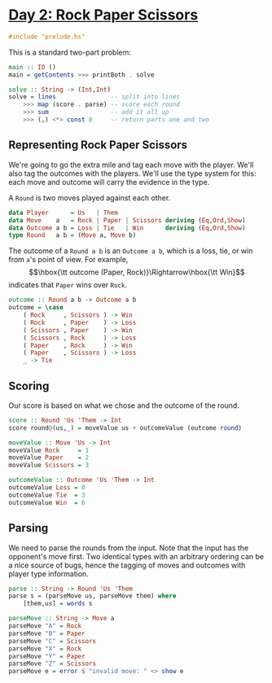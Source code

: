 # [Day 2: Rock Paper Scissors](https://adventofcode.com/2022/day/2)

```haskell
#include "prelude.hs"
```

This is a standard two-part problem:

```haskell
main :: IO ()
main = getContents >>= printBoth . solve

solve :: String -> (Int,Int)
solve = lines               -- split into lines
    >>> map (score . parse) -- score each round
    >>> sum                 -- add it all up
    >>> (,) <*> const 0     -- return parts one and two
```

## Representing Rock Paper Scissors

We're going to go the extra mile and tag each move with the player. We'll also
tag the outcomes with the players.  We'll use the type system for this: each
move and outcome will carry the evidence in the type.

A ``Round`` is two moves played against each other.

```haskell
data Player      = Us   | Them
data Move    a   = Rock | Paper | Scissors deriving (Eq,Ord,Show)
data Outcome a b = Loss | Tie   | Win      deriving (Eq,Ord,Show)
type Round   a b = (Move a, Move b)
```

The outcome of a ``Round a b`` is an ``Outcome a b``, which is a loss, tie, or
win from ``a``'s point of view. For example,
$$\hbox{\tt outcome (Paper, Rock)}\Rightarrow\hbox{\tt Win}$$
indicates that ``Paper`` wins over ``Rock``.

```haskell
outcome :: Round a b -> Outcome a b
outcome = \case
    ( Rock     , Scissors ) -> Win
    ( Rock     , Paper    ) -> Loss
    ( Scissors , Paper    ) -> Win
    ( Scissors , Rock     ) -> Loss
    ( Paper    , Rock     ) -> Win
    ( Paper    , Scissors ) -> Loss
    _ -> Tie
```

## Scoring

Our score is based on what we chose and the outcome of the round.

```haskell
score :: Round 'Us 'Them -> Int
score round@(us,_) = moveValue us + outcomeValue (outcome round)

moveValue :: Move 'Us -> Int
moveValue Rock     = 1
moveValue Paper    = 2
moveValue Scissors = 3

outcomeValue :: Outcome 'Us 'Them -> Int
outcomeValue Loss = 0
outcomeValue Tie  = 3
outcomeValue Win  = 6
```

## Parsing

We need to parse the rounds from the input. Note that the input has the
opponent's move first. Two identical types with an arbitrary ordering can be a
nice source of bugs, hence the tagging of moves and outcomes with player type
information.

```haskell
parse :: String -> Round 'Us 'Them
parse s = (parseMove us, parseMove them) where
    [them,us] = words s

parseMove :: String -> Move a
parseMove "A" = Rock
parseMove "B" = Paper
parseMove "C" = Scissors
parseMove "X" = Rock
parseMove "Y" = Paper
parseMove "Z" = Scissors
parseMove e = error $ "invalid move: " <> show e
```
